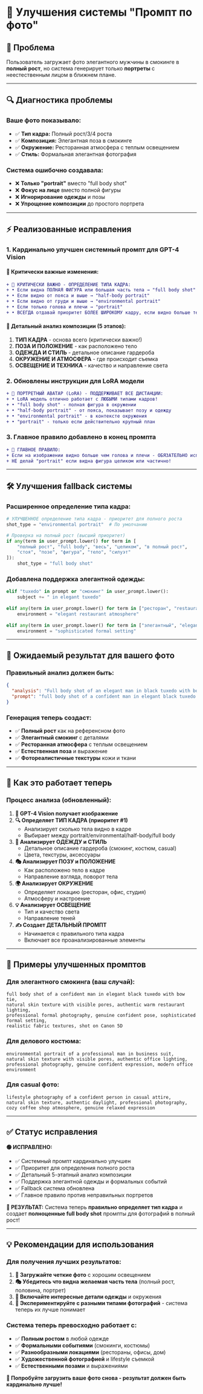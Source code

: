 # 📸 Улучшения системы "Промпт по фото"

## 🚨 **Проблема**
Пользователь загружает фото элегантного мужчины в смокинге в **полный рост**, но система генерирует только **портреты** с неестественным лицом в ближнем плане.

---

## 🔍 **Диагностика проблемы**

### **Ваше фото показывало:**
- ✅ **Тип кадра:** Полный рост/3/4 роста  
- ✅ **Композиция:** Элегантная поза в смокинге
- ✅ **Окружение:** Ресторанная атмосфера с теплым освещением
- ✅ **Стиль:** Формальная элегантная фотография

### **Система ошибочно создавала:**
- ❌ **Только "portrait"** вместо "full body shot"
- ❌ **Фокус на лице** вместо полной фигуры
- ❌ **Игнорирование одежды** и позы
- ❌ **Упрощение композиции** до простого портрета

---

## ⚡ **Реализованные исправления**

### **1. Кардинально улучшен системный промпт для GPT-4 Vision**

#### **🎯 Критически важные изменения:**

```diff
+ 🎯 КРИТИЧЕСКИ ВАЖНО - ОПРЕДЕЛЕНИЕ ТИПА КАДРА:
+ • Если видна ПОЛНАЯ ФИГУРА или большая часть тела → "full body shot"
+ • Если видно от пояса и выше → "half-body portrait" 
+ • Если видно от груди и выше → "environmental portrait"
+ • Если только голова и плечи → "portrait"
+ • ВСЕГДА отдавай приоритет БОЛЕЕ ШИРОКОМУ кадру, если видно больше тела
```

#### **📸 Детальный анализ композиции (5 этапов):**
1. **ТИП КАДРА** - основа всего (критически важно!)
2. **ПОЗА И ПОЛОЖЕНИЕ** - как расположено тело
3. **ОДЕЖДА И СТИЛЬ** - детальное описание гардероба
4. **ОКРУЖЕНИЕ И АТМОСФЕРА** - где происходит съемка
5. **ОСВЕЩЕНИЕ И ТЕХНИКА** - качество и направление света

### **2. Обновлены инструкции для LoRA модели**

```diff
+ 🔹 ПОРТРЕТНЫЙ АВАТАР (LoRA) - ПОДДЕРЖИВАЕТ ВСЕ ДИСТАНЦИИ:
+ • LoRA модель отлично работает с ЛЮБЫМИ типами кадров!
+ • "full body shot" - полная фигура в окружении
+ • "half-body portrait" - от пояса, показывает позу и одежду
+ • "environmental portrait" - в контексте окружения
+ • "portrait" - только если действительно крупный план
```

### **3. Главное правило добавлено в конец промпта**

```diff
+ 🎯 ГЛАВНОЕ ПРАВИЛО: 
+ Если на изображении видно больше чем голова и плечи - ОБЯЗАТЕЛЬНО используй "full body shot" или "half-body"!
+ НЕ делай "portrait" если видна фигура целиком или частично!
```

---

## 🛠️ **Улучшения fallback системы**

### **Расширенное определение типа кадра:**

```python
# УЛУЧШЕННОЕ определение типа кадра - приоритет для полного роста
shot_type = "environmental portrait"  # По умолчанию

# Проверка на полный рост (высший приоритет)
if any(term in user_prompt.lower() for term in [
    "полный рост", "full body", "весь", "целиком", "в полный рост",
    "стоя", "позе", "фигура", "тело", "силуэт"
]):
    shot_type = "full body shot"
```

### **Добавлена поддержка элегантной одежды:**

```python
elif "tuxedo" in prompt or "смокинг" in user_prompt.lower():
    subject += " in elegant tuxedo"
    
elif any(term in user_prompt.lower() for term in ["ресторан", "restaurant", "dining"]):
    environment = "elegant restaurant atmosphere"
    
elif any(term in user_prompt.lower() for term in ["элегантный", "elegant", "формальный"]):
    environment = "sophisticated formal setting"
```

---

## 🎯 **Ожидаемый результат для вашего фото**

### **Правильный анализ должен быть:**
```json
{
  "analysis": "Full body shot of an elegant man in black tuxedo with bow tie positioned in sophisticated restaurant environment. Professional formal photography with warm authentic lighting creating refined atmosphere. Confident posed stance showcasing complete formal attire and elegant setting.",
  "prompt": "full body shot of a confident man in elegant black tuxedo with bow tie, natural skin texture with visible pores, authentic warm restaurant lighting, professional formal photography, genuine confident pose, sophisticated formal setting, realistic fabric textures, shot on Canon 5D"
}
```

### **Генерация теперь создаст:**
- ✅ **Полный рост** как на референсном фото
- ✅ **Элегантный смокинг** с деталями
- ✅ **Ресторанная атмосфера** с теплым освещением
- ✅ **Естественная поза** и выражение
- ✅ **Фотореалистичные текстуры** кожи и ткани

---

## 🔄 **Как это работает теперь**

### **Процесс анализа (обновленный):**

1. **📸 GPT-4 Vision получает изображение**
2. **🔍 Определяет ТИП КАДРА (приоритет #1)**
   - Анализирует сколько тела видно в кадре
   - Выбирает между portrait/environmental/half-body/full body
3. **👕 Анализирует ОДЕЖДУ и СТИЛЬ**
   - Детальное описание гардероба (смокинг, костюм, casual)
   - Цвета, текстуры, аксессуары
4. **🎭 Анализирует ПОЗУ и ПОЛОЖЕНИЕ**
   - Как расположено тело в кадре
   - Направление взгляда, поворот тела
5. **🌍 Анализирует ОКРУЖЕНИЕ**
   - Определяет локацию (ресторан, офис, студия)
   - Атмосферу и настроение
6. **💡 Анализирует ОСВЕЩЕНИЕ**
   - Тип и качество света
   - Направление теней
7. **✍️ Создает ДЕТАЛЬНЫЙ ПРОМПТ**
   - Начинается с правильного типа кадра
   - Включает все проанализированные элементы

---

## 🎨 **Примеры улучшенных промптов**

### **Для элегантного смокинга (ваш случай):**
```
full body shot of a confident man in elegant black tuxedo with bow tie, 
natural skin texture with visible pores, authentic warm restaurant lighting, 
professional formal photography, genuine confident pose, sophisticated formal setting, 
realistic fabric textures, shot on Canon 5D
```

### **Для делового костюма:**
```
environmental portrait of a professional man in business suit, 
natural skin texture with visible pores, authentic office lighting, 
professional photography, genuine confident expression, modern office environment
```

### **Для casual фото:**
```
lifestyle photography of a confident person in casual attire, 
natural skin texture, authentic daylight, professional photography, 
cozy coffee shop atmosphere, genuine relaxed expression
```

---

## ✅ **Статус исправления**

**🟢 ИСПРАВЛЕНО:**
- ✅ Системный промпт кардинально улучшен
- ✅ Приоритет для определения полного роста
- ✅ Детальный 5-этапный анализ композиции
- ✅ Поддержка элегантной одежды и формальных событий
- ✅ Fallback система обновлена
- ✅ Главное правило против неправильных портретов

**🎯 РЕЗУЛЬТАТ:**
Система теперь **правильно определяет тип кадра** и создает **полноценные full body shot** промпты для фотографий в полный рост!

---

## 💡 **Рекомендации для использования**

### **Для получения лучших результатов:**
1. **📸 Загружайте четкие фото** с хорошим освещением
2. **🎭 Убедитесь что видна желаемая часть тела** (полный рост, половина, портрет)
3. **👔 Включайте интересные детали одежды** и окружения
4. **🎨 Экспериментируйте с разными типами фотографий** - система теперь их лучше понимает

### **Система теперь превосходно работает с:**
- ✅ **Полным ростом** в любой одежде
- ✅ **Формальными событиями** (смокинги, костюмы)
- ✅ **Разнообразными локациями** (рестораны, офисы, дом)
- ✅ **Художественной фотографией** и lifestyle съемкой
- ✅ **Естественными позами** и выражениями

**🚀 Попробуйте загрузить ваше фото снова - результат должен быть кардинально лучше!** 